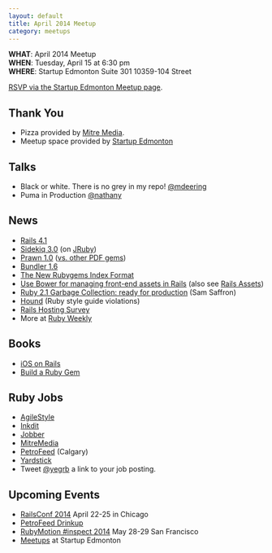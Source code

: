 ```yaml
---
layout: default
title: April 2014 Meetup
category: meetups
---
```


**WHAT**: April 2014 Meetup   
**WHEN**: Tuesday, April 15 at 6:30 pm  
**WHERE**: Startup Edmonton Suite 301 10359-104 Street  

[RSVP via the Startup Edmonton Meetup page](http://www.meetup.com/startupedmonton/events/qtzfrgysgbtb/).

## Thank You

* Pizza provided by [Mitre Media](http://mitremedia.com/).
* Meetup space provided by [Startup Edmonton](http://www.startupedmonton.com/)

## Talks

* Black or white. There is no grey in my repo! [@mdeering](https://twitter.com/mdeering)
* Puma in Production [@nathany](https://twitter.com/nathany)
 
## News

* [Rails 4.1](http://weblog.rubyonrails.org/2014/4/8/Rails-4-1/)
* [Sidekiq 3.0](http://www.mikeperham.com/2014/03/28/sidekiq-3-0/) (on [JRuby](http://blog.mogotest.com/2014/03/20/improving-sidekiq-performance-with-jruby/))
* [Prawn 1.0](http://elmcitycraftworks.org/post/79929183748/prawn-1-0-is-finally-here) ([vs. other PDF gems](http://www.sitepoint.com/pdf-generation-rails/))
* [Bundler 1.6](http://bundler.io/v1.6/whats_new.html)
* [The New Rubygems Index Format](https://blog.engineyard.com/2014/new-rubygems-index-format)
* [Use Bower for managing front-end assets in Rails](http://growingdevs.com/stop-using-rubygems-and-start-using-bower.html) (also see [Rails Assets](https://rails-assets.org/))
* [Ruby 2.1 Garbage Collection: ready for production](http://samsaffron.com/archive/2014/04/08/ruby-2-1-garbage-collection-ready-for-production) (Sam Saffron)
* [Hound](http://robots.thoughtbot.com/introducing-hound) (Ruby style guide violations)
* [Rails Hosting Survey](http://rails-hosting.com/)
* More at [Ruby Weekly](http://rubyweekly.com/issues)

## Books

* [iOS on Rails](https://learn.thoughtbot.com/products/25-ios-on-rails-beta)
* [Build a Ruby Gem](http://brandonhilkert.com/books/build-a-ruby-gem/)

## Ruby Jobs

* [AgileStyle](http://www.agilestyle.com/careers#rails)
* [Inkdit](https://inkdit.com/)
* [Jobber](http://getjobber.com/jobs/rails_developer)
* [MitreMedia](http://mitremedia.com/#careers)
* [PetroFeed](https://www.petrofeed.com/company/careers) (Calgary)
* [Yardstick](http://yardsticksoftware.mytribehr.com/careers/view/8)
* Tweet [@yegrb](https://twitter.com/yegrb) a link to your job posting.

## Upcoming Events

* [RailsConf 2014](http://www.railsconf.com/) April 22-25 in Chicago
* [PetroFeed Drinkup](https://www.eventbrite.com/e/petrofeed-drinkup-tickets-11228628129)
* [RubyMotion #inspect 2014](http://www.rubymotion.com/conference/2014/) May 28-29 San Francisco
* [Meetups](http://www.meetup.com/startupedmonton/) at Startup Edmonton 

